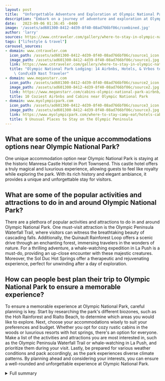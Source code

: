 ```yaml
---
layout: post
title:  "Unforgettable Adventure and Exploration at Olympic National Park"
description: "Embark on a journey of adventure and exploration at Olympic National Park, one of the largest and most diverse national parks in the country. With a wide range of lodging options available, choosing the perfect accommodation can be a challenge. But fear not, as we have curated a list of the best cabins, resorts, and lodges to make your stay even more memorable."
date:   2023-09-06 01:36:45 -0400
image: '/assets/ad601300-8412-4d39-8f40-08ad766bf06c/combined.jpg'
author: 'larry'
sources: https://www.cntraveler.com/gallery/where-to-stay-in-olympic-national-park https://www.meganstarr.com/cabins-olympic-national-park-airbnb/ https://glampinghub.com/unitedstatesofamerica/pacificwest/washington/olympicnationalpark/ https://www.myolympicpark.com/where-to-stay-camp-eat/hotels-cabins/unusual-places-stay/ https://www.vrbo.com/search/keywords:olympic-national-park-washington-united-states-of-america https://www.planetware.com/washington/best-lodging-options-for-olympic-national-park-us-wa-170.htm
tags: ["lifestyle & travel"]
carousel_sources:
- domain: www.cntraveler.com
  icon_path: /assets/ad601300-8412-4d39-8f40-08ad766bf06c/source1_icon.jpg
  image_path: /assets/ad601300-8412-4d39-8f40-08ad766bf06c/source1.jpg
  link: https://www.cntraveler.com/gallery/where-to-stay-in-olympic-national-park
  title: "Olympic National Park Lodging: 14 Airbnbs, Hotels, & Vrbos to Book Now |\
    \ Cond\xE9 Nast Traveler"
- domain: www.meganstarr.com
  icon_path: /assets/ad601300-8412-4d39-8f40-08ad766bf06c/source2_icon.jpg
  image_path: /assets/ad601300-8412-4d39-8f40-08ad766bf06c/source2.jpg
  link: https://www.meganstarr.com/cabins-olympic-national-park-airbnb/
  title: 10 Coziest Airbnbs and Cabins near Olympic National Park
- domain: www.myolympicpark.com
  icon_path: /assets/ad601300-8412-4d39-8f40-08ad766bf06c/source3_icon.jpg
  image_path: /assets/ad601300-8412-4d39-8f40-08ad766bf06c/source3.jpg
  link: https://www.myolympicpark.com/where-to-stay-camp-eat/hotels-cabins/unusual-places-stay/
  title: 9 Unusual Places to Stay on the Olympic Peninsula
---
```


## What are some of the unique accommodations options near Olympic National Park?
One unique accommodation option near Olympic National Park is staying at the historic Manresa Castle Hotel in Port Townsend. This castle hotel offers a truly magical and luxurious experience, allowing guests to feel like royalty while exploring the park. With its rich history and elegant ambiance, it provides a unique and unforgettable stay for visitors.

## What are some of the popular activities and attractions to do in and around Olympic National Park?
There are a plethora of popular activities and attractions to do in and around Olympic National Park. One must-visit attraction is the Olympic Peninsula Waterfall Trail, where visitors can witness the breathtaking beauty of cascading falls. Additionally, the Quinault Rainforest Loop offers a scenic drive through an enchanting forest, immersing travelers in the wonders of nature. For a thrilling adventure, a whale-watching expedition in La Push is a must-do, providing an up-close encounter with these majestic creatures. Moreover, the Sol Duc Hot Springs offer a therapeutic and rejuvenating experience, perfect for unwinding after a day of exploration.

## How can people best plan their trip to Olympic National Park to ensure a memorable experience?
To ensure a memorable experience at Olympic National Park, careful planning is key. Start by researching the park's different biozones, such as the Hoh Rainforest and Rialto Beach, to determine which areas you would like to explore. Next, choose your accommodations wisely to suit your preferences and budget. Whether you opt for cozy rustic cabins in the woods or luxurious resorts with hot springs, there's an option for everyone. Make a list of the activities and attractions you are most interested in, such as the Olympic Peninsula Waterfall Trail or whale-watching in La Push, and prioritize them during your visit. Lastly, be prepared for various weather conditions and pack accordingly, as the park experiences diverse climate patterns. By planning ahead and considering your interests, you can ensure a well-rounded and unforgettable experience at Olympic National Park.


<details>
        <summary>Full summary</summary>
<p>Olympic National Park, located on the majestic northwestern Olympic Peninsula just a two-hour drive from Seattle, is a paradise for nature lovers. Spanning an enormous area, the park is home to a variety of biozones, including the enchanting Hoh Rainforest and the captivating tide pools of Rialto Beach. With its dozen entrance stations, finding the ideal base for your adventure can be daunting. Whether you're exploring the rugged Pacific coast, hiking through ancient forests, or relaxing by a tranquil lake, Olympic National Park offers something for everyone.</p>
<p>When it comes to accommodations, we've got you covered. Our carefully curated list showcases the finest cabins, resorts, and lodges in the area, ensuring that your stay is nothing short of extraordinary. From cozy rustic cabins nestled in the woods to luxurious resorts boasting rejuvenating hot springs, there's a perfect choice for every preference and budget.</p>
<p>Port Angeles, conveniently located near the park, serves as an excellent base for your Olympic National Park exploration. With a variety of accommodations to choose from, including picturesque Airbnbs with breathtaking views and budget-friendly options tucked away in secret gardens, you can enjoy the convenience of proximity to the park without compromising on comfort and amenities.</p>
<p>For a truly unique experience, consider staying at the historic Manresa Castle Hotel in Port Townsend or spend a night on a sailboat docked at Friday Harbor in the mesmerizing San Juan Islands. And if you're a fan of the iconic Twilight series, why not immerse yourself in the world of Bella and Edward by staying at the Miller Tree Inn in Forks, WA, better known as Cullen's House?</p>
<p>But the adventure doesn't stop at accommodation. Olympic National Park and its surroundings offer a plethora of activities and attractions to quench your thirst for exploration. Embark on the Olympic Peninsula Waterfall Trail and be amazed by breathtaking cascades, take a scenic drive through the enchanting Quinault Rainforest Loop, or embark on a thrilling whale-watching expedition in La Push. Indulge in the therapeutic waters of Sol Duc Hot Springs, take a leisurely stroll along the stunning Kalaloch Beach, or get your adrenaline pumping with winter sports at Hurricane Ridge. And for those seeking a unique camping experience with a touch of luxury, Glamping Hub offers a range of options in and around the park.</p>
<p>With its awe-inspiring landscapes and endless opportunities for adventure, Olympic National Park promises an unforgettable experience. Start planning your trip today and create memories that will last a lifetime.</p>
</details>